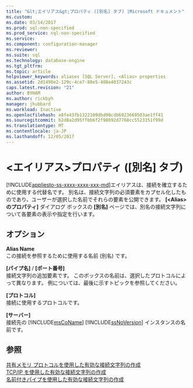 ```yaml
---
title: "&lt;エイリアス&gt;プロパティ ([別名] タブ) |Microsoft ドキュメント"
ms.custom: 
ms.date: 03/14/2017
ms.prod: sql-non-specified
ms.prod_service: sql-non-specified
ms.service: 
ms.component: configuration-manager
ms.reviewer: 
ms.suite: sql
ms.technology: database-engine
ms.tgt_pltfrm: 
ms.topic: article
helpviewer_keywords: aliases [SQL Server], <Alias> properties
ms.assetid: 2d1498e2-129c-4ce7-88e5-408e4037243c
caps.latest.revision: "21"
author: BYHAM
ms.author: rickbyh
manager: jhubbard
ms.workload: Inactive
ms.openlocfilehash: e8fe43fb1322109dbd90cdb6923669503ae1ff41
ms.sourcegitcommit: b2d8a2d95ffbb6f2f98692d7760cc5523151f99d
ms.translationtype: MT
ms.contentlocale: ja-JP
ms.lasthandoff: 12/05/2017
---
```

# <a name="ltaliasgt-properties-alias-tab"></a>&lt;エイリアス&gt;プロパティ ([別名] タブ)
[!INCLUDE[appliesto-ss-xxxx-xxxx-xxx-md](../../includes/appliesto-ss-xxxx-xxxx-xxx-md.md)]エイリアスは、接続を確立するために使用する代替名です。 別名は、接続文字列の必須要素をカプセル化したものであり、ユーザーが選択した名前でそれらの要素を公開できます。 **[\<**Alias**> のプロパティ]** ダイアログ ボックスの **[別名]** ページでは、別名の接続文字列について各要素の表示や指定を行います。  
  
## <a name="options"></a>オプション  
 **Alias Name**  
 この接続を参照するために使用する名前 (別名) です。  
  
 **[パイプ名]** / **[ポート番号]**  
 接続文字列の追加要素です。 このボックスの名前は、選択したプロトコルによって異なります。 例については、最後に示すトピックを参照してください。  
  
 **[プロトコル]**  
 接続に使用するプロトコルです。  
  
 **[サーバー]**  
 接続先の [!INCLUDE[msCoName](../../includes/msconame-md.md)] [!INCLUDE[ssNoVersion](../../includes/ssnoversion-md.md)] インスタンスの名前です。  
  
## <a name="see-also"></a>参照  
 [共有メモリ プロトコルを使用した有効な接続文字列の作成](../../tools/configuration-manager/creating-a-valid-connection-string-using-shared-memory-protocol.md)   
 [TCP/IP を使用した有効な接続文字列の作成](../../tools/configuration-manager/creating-a-valid-connection-string-using-tcp-ip.md)   
 [名前付きパイプを使用した有効な接続文字列の作成](http://msdn.microsoft.com/library/90930ff2-143b-4651-8ae3-297103600e4f)  
  
  
